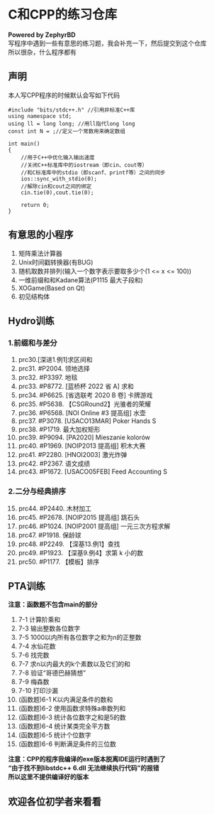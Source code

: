 # C和CPP的练习仓库
**Powered by ZephyrBD**  
写程序中遇到一些有意思的练习题，我会补充一下，然后提交到这个仓库  
所以很杂，什么程序都有  
## 声明
本人写CPP程序的时候默认会写如下代码  

```
#include "bits/stdc++.h" //引用非标准C++库
using namespace std;
using ll = long long; //用ll指代long long 
const int N = ;//定义一个常数用来确定数组

int main()
{
    //用于C++中优化输入输出速度
    //关闭C++标准库中的iostream（即cin、cout等）
    //和C标准库中的stdio（即scanf、printf等）之间的同步
	ios::sync_with_stdio(0);
    //解除cin和cout之间的绑定
	cin.tie(0),cout.tie(0);
	
	return 0;
}
```

## 有意思的小程序
1. 矩阵乘法计算器
2. Unix时间戳转换器(有BUG)
3. 随机取数并排列(输入一个数字表示要取多少个(1 <= x <= 100))
4. 一维前缀和和Kadane算法(P1115 最大子段和)
5. XOGame(Based on Qt)
6. 初见结构体

## Hydro训练
### 1.前缀和与差分
1. prc30.[深进1.例1]求区间和
2. prc31. #P2004. 领地选择
3. prc32. #P3397. 地毯
4. prc33. #P8772. [蓝桥杯 2022 省 A] 求和
5. prc34. #P6625. [省选联考 2020 B 卷] 卡牌游戏
6. prc35. #P5638. 【CSGRound2】光骓者的荣耀
7. prc36. #P6568. [NOI Online #3 提高组] 水壶
8. prc37. #P3078. [USACO13MAR] Poker Hands S
9. prc38. #P1719. 最大加权矩形
10. prc39. #P9094. [PA2020] Mieszanie kolorów
11. prc40. #P1969. [NOIP2013 提高组] 积木大赛
12. prc41. #P2280. [HNOI2003] 激光炸弹
13. prc42. #P2367. 语文成绩
14. prc43. #P1672. [USACO05FEB] Feed Accounting S
### 2.二分与经典排序
15. prc44. #P2440. 木材加工
16. prc45. #P2678. [NOIP2015 提高组] 跳石头
17. prc46. #P1024. [NOIP2001 提高组] 一元三次方程求解
18. prc47. #P1918. 保龄球
19. prc48. #P2249. 【深基13.例1】查找
20. prc49. #P1923. 【深基9.例4】求第 k 小的数
21. prc50. #P1177. 【模板】排序

## PTA训练
**注意：函数题不包含main的部分** 
1. 7-1 计算阶乘和
2. 7-3 输出整数各位数字
3. 7-5 1000以内所有各位数字之和为n的正整数
4. 7-4 水仙花数
5. 7-6 找完数
6. 7-7 求n以内最大的k个素数以及它们的和
7. 7-8 验证“哥德巴赫猜想”
8. 7-9 梅森数
9. 7-10 打印沙漏
10. (函数题)6-1 K以内满足条件的数和
11. (函数题)6-2 使用函数求特殊a串数列和
12. (函数题)6-3 统计各位数字之和是5的数
13. (函数题)6-4 统计某类完全平方数
14. (函数题)6-5 统计个位数字
15. (函数题)6-6 判断满足条件的三位数

**注意：CPP的程序我编译的exe版本脱离IDE运行时遇到了**  
**“由于找不到libstdc++ 6.dll 无法继续执行代码”的报错**  
**所以这里不提供编译好的版本**  
## 欢迎各位初学者来看看
